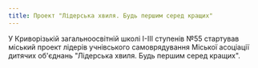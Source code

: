 ```yaml
---
title: Проект "Лідерська хвиля. Будь першим серед кращих"
---
```


У Криворізькій загальноосвітній школі І-ІІІ ступенів №55 стартував міський проект лідерів учнівського самоврядування Міської асоціації дитячих об'єднань "Лідерська хвиля. Будь першим серед кращих".

<youtube id="Be-EbeUgGuI" />
